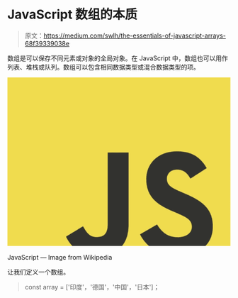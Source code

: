 # JavaScript 数组的本质

> 原文：<https://medium.com/swlh/the-essentials-of-javascript-arrays-68f39339038e>

数组是可以保存不同元素或对象的全局对象。在 JavaScript 中，数组也可以用作列表、堆栈或队列。数组可以包含相同数据类型或混合数据类型的项。

![](img/c18ac918afea0d439192f31aa77b9c80.png)

JavaScript — Image from Wikipedia

让我们定义一个数组。

> const array = ['印度'，'德国'，'中国'，'日本']；